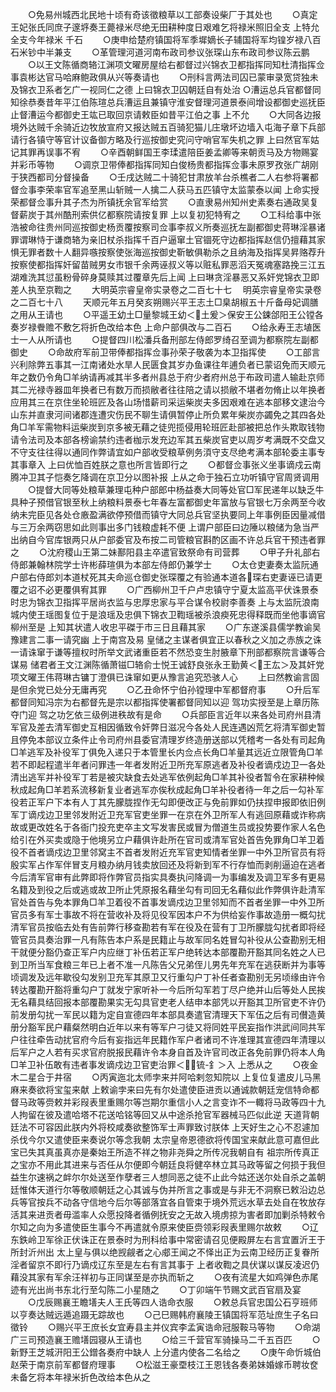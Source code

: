 <!-- { "loadSidebar": true } -->
　　○免易州城西北民地十顷有奇该徵粮草以工部奏设柴厂于其处也
　　○真定王妃张氏同庶子邃垿奏王薨禄米尽绝无田耕种度日艰难乞将禄米照旧全支  上特允全支今年禄米  千石
　　○庚申给楚府镇国将军季墀嫡长子辅国将军均锽岁禄八百石米钞中半兼支
　　○革管理河道河南布政司参议张琛山东布政司参议陈云鹏
　　○以王文陈循商辂江渊项文曜房屋给右都督过兴锦衣卫都指挥同知杜清指挥佥事袁彬达官马哈麻鲍政俱从兴等奏请也
　　○刑科言两法司囚已蒙审录宽贷独未及锦衣卫系者乞广一视同仁之德  上曰锦衣卫囚朝廷自有处治
○漕运总兵官都督同知徐恭奏昔年平江伯陈瑄总兵漕运且兼镇守淮安督理河道景泰间增设都御史巡抚臣止督漕运今都御史王竑已取回京请敕臣如昔平江伯之事  上不允
　　○大同各边报境外达贼千余骑近边牧放宣府又报达贼五百骑犯猫儿庄墩坏边墙入屯海子章下兵部请行各镇守等官计议备御方略及行巡按御史究问守哨官军失机之罪  上曰然官军姑记其罪再误事不宥
　　○辛酉朝鲜国王李瑈遣陪臣姜孟卿等来朝贡马及方物赐宴并彩币等物
　　○调京卫带俸都指挥同知白俊杨贵都指挥佥事未原罗孜张广胡刚于狭西都司分督操备
　　○壬戌达贼二十骑犯甘肃放羊台杀樵者二人右参将署都督佥事李荣率官军追至黑山斩贼一人擒二人获马五匹镇守太监蒙泰以闻  上命实授荣都督佥事升其子杰为所镇抚余官军给赏
　　○直隶易州知州史素奏右通政吴复督薪炭于其州酷刑索供亿都察院请按复罪  上以复初犯特宥之
　　○工科给事中张浩被命往贵州同巡按御史杨贡覆按察司佥事李叔义所奏巡抚左副都御史蒋琳淫暴诸罪谓琳恃于谦商辂为亲旧杖杀指挥千百户逼窜土官锢死守边都指挥赵信仍擅藉其家惧无罪者数十人翻异嗾按察使张海巡按御史靳敏俱勒杀之且纳海及指挥吴昇赂荐升按察使都指挥奸留苗贼男女市银千余两诬叔义等以赃私罪恶滔天冤魂塞路挽三江五湖难洗其愆虽粉骨碎身莫赎其过覆章先后上闻  上曰琳贪淫暴恶又系奸党锦衣卫即差人执至京鞫之
　　大明英宗睿皇帝实录卷之二百七十七
　明英宗睿皇帝实录卷之二百七十八
　　天顺元年五月癸亥朔赐兴平王志土□臬胡椒五十斤备母妃调膳之用从王请也
　　○平遥王幼土□量黎城王幼＜土爰＞保安王公鋉郃阳王公镗各奏岁禄餋赡不敷乞将折色改给本色  上命户部俱改与二百石
　　○给永寿王志埴医士一人从所请也
　　○提督四川松潘兵备刑部左侍郎罗绮召至调为都察院左副都御史
　　○命故府军前卫带俸都指挥佥事孙荣子敬袭为本卫指挥使
　　○工部言兴利除弊五事其一江南诸处水旱人民匮食其岁办鱼课往年逋负者已蒙诏免而天顺元年之数仍令角□羊纳请再减其半多者州县总于府少者府州总于布政司遣人输赴京师其二光禄寺器皿年换者已有数万而损敝者往往陪之请以损敝不堪者勿脩止以年换者应用其三在京住坐轮班匠及各山场惜薪司采运柴炭夫多因艰难在逃本部移文逮治今山东并直隶河间诸郡连遭灾伤民不聊生请俱暂停止所负累年柴炭亦蠲免之其四各处角□羊军需物料运柴炭到京多被无藉之徒兜揽侵用轮班匠赴部被把总作头欺取钱物请令法司及本部各榜谕禁约违者枷示发充边军其五柴炭官吏以周岁考满既不交盘又不守支往往得以通同作弊请宜如户部收受粮草例务湏守支尽绝考满本部轮委主事专其事章入  上曰优恤百姓朕之意也所言皆即行之
　　○都督佥事张义坐事谪戍云南腾冲卫其子恺奏乞降调在京卫分以图补报  上从之命于独石立功听镇守官周贤调用
　　○提督大同等处粮草兼理屯种户部郎中杨益奏大同等处官□军民递年以缺乏牛具种子预借官银至秋上纳粮料景泰七年春左富都御史年富放与官银七万余两至今收纳未完臣见各处仓廒盈满欲停预借而镇守大同总兵官坚执要同上年事例臣因量减借与三万余两窃思如此则事出多门钱粮虚耗不便  上谓户部臣曰边陲以粮储为急当严出纳自今官库银两只从户部委官及布按二司管粮官斟酌区画不许总兵官干预违者罪之
　　○沈府稷山王第二妹鄯阳县主卒遣官致祭命有司营葬
　　○甲子升礼部右侍郎兼翰林院学士许彬薛瑄俱为本部左侍郎仍兼学士
　　○太仓吏妻奏太监阮通户部右侍郎刘本道杖死其夫命巡仓御史张琛覆之有验通本道各琛右吏妻诬已请更覆之诏不必更覆俱宥其罪
　　○广西柳州卫千户卢忠镇守宁夏太监高平伏诛景泰时忠为锦衣卫指挥平居尚衣监与忠厚忠家与平合谋令校尉李善奏  上与太监阮浪南城内使王瑶图复位于是浪瑶及忠俱下锦衣卫鞫瑶被杀浪瘐死忠得释既而坐他事谪官柳州至是  上知其状遣人收忠平磔于市三日且藉其家
　　○广东遂溪县儒学教谕吴豫建言二事一请究幽  上于南宫及易  皇储之主谋者俱宜正以春秋之义加之赤族之诛一请诛窜于谦等擅权时所举文武诸重臣若不然恐变生肘腋章下刑部都察院言谦等合谋易  储君者王文江渊陈循萧镃□辂俞士悦王诚舒良张永王勤黄＜王厷＞及其奸党项文曜王伟蒋琳古镛丁澄俱已诛窜如更从豫言追究恐骇人心
　　上曰然教谕言固是但余党已处分无庸再究
　　○乙丑命怀宁伯孙镗理中军都督府事
　　○升后军都督同知冯宗为右都督先是宗以都指挥使署都督同知以迎  驾功实授至是上章历陈夺门迎  驾之功乞依三级例进秩故有是命
　　○兵部臣言近年以来各处司府州县清军官及差去清军御史互相因循致令奸弊日滋况今各处人民连遇凶荒乞将清军御史暂且停免本部议立条件止令司府州县委官清理岁终造册送部以凭稽考一各处有司起角□羊逃军及补役军丁俱免入递只于本管里长内佥点长角□羊量其远近立限管角□羊若不即起程遣半年者问罪违一年者发附近卫所充军原逃者及补役者谪戍边卫一各处清出逃军并补役军丁若是被灾缺食去处逃军依例起角□羊其补役者暂令在家耕种候秋成起角□羊若系流移新复业者逃军亦俟秋成起角□羊补役者待一年之后一勾补军役若正军户下本有人丁其先朦胧捏作无勾即便改正与免前罪如仍扶捏申报即依旧例军丁谪戍边卫里邻发附近卫充军官吏坐罪一在京在外卫所军人有逃回原藉或诈称病故或更改姓名于各衙门投充吏卒主文写发害民或冒为僧道生员或投势要作家人名色给引在外买卖或隐于他境另立户藉俱许赴所在官司或清军官处首告免罪角□羊卫着役不首者谪戍边卫里邻窝主不首者发附近充军官吏知情者坐罪一中外卫所官员有将殷实军占作军伴冒支月粮办纳月钱卖放回还及将新到军不行存恤而剥削逼迫在逃者今后清军官审有此弊即将作弊官员指实具奏执问降调一为事编发及调卫军多有更易名籍及到役之后或逃或故卫所止凭原报名藉坐勾有司回无名藉似此作弊俱许赴清军官处首告与免本罪角□羊卫着役不首事发谪戍边卫里邻知而不首者坐罪一中外卫所官员多有军士事故不将在营收补及将见役军因本户不为供给妄作事故造册一概勾扰清军官员按临去处有告前弊行移查勘若有军在役及在营有丁卫所朦胧勾扰者即将经管官员具奏治罪一凡有陈告本户系是民籍止与故军同名姓冒勾补役从公查勘别无相干就便分豁仍查正军户内应继丁补伍若正军户绝转达本部覆勘开豁其同名姓之人已到卫所当军食粮三年已上者不准一凡陈告父兄弟侄儿男先年充军在逃获断并为事等顷调发及远年歇役勾发别卫充军其原卫又行重勾户丁补任者查勘别无另顷缘由许令转达覆勘开豁将重勾户丁就发宁家听补一今后所勾军若丁尽户绝并山后等处人民挨无名藉具结回报本部覆勘果实无勾具官吏老人结申本部凭以开豁其卫所官吏不许仍前发册勾扰一军民以籍为定自宣德四年本部具奏遣官清理天下军伍之后有司儧造黄册分豁军民户藉粲然明白近年以来有等军户刁徒又将同姓平民妄指作洪武间同共军户往往牵告动扰官府今后有妄指远年民籍作军户者诸司不许准理其宣德四年清理以后军户之人若有买求官府脱报民藉许令本身自首及许官司改正各免前罪仍将本人角□羊卫补伍敢有违者事发谪戍边卫官吏治罪＜锍-釒＞入  上悉从之
　　○夜金木二星合于井宿
　　○丙寅迤北太师孛来并阿哈剌忽知院以  上复位复遣皮儿马黑麻来奏欲将宝玺来献  上敕谕孛来曰先有尔处遣使臣进贡以通诚款朝廷宠信特命都督马政等赍敕并彩叚表里重赐尔等岂期尔重信小人之言变诈不一輙将马政等四十九人拘留在彼及遣哈塔不花送哈铭等回又从中途杀抢官军器械马匹似此逆  天道背朝廷法不可容因此朕内外将校咸奏欲整饰军士声罪致讨朕体  上天好生之心不忍遽加杀伐今尔又遣使臣来奏说尔等念我朝  太宗皇帝恩德欲将传国宝来献此意可嘉但此宝已失其真虽真亦是秦始王所造不祥之物非尧舜之所传况我朝自有  祖宗所传真正之宝亦不用此其进来与否任从尔便即今朝廷良将健卒林立其马政等留之何损于我但益生尔速祸之衅尔尔处送至作孽者三人想同恶之徒不止此今姑还送尔处自杀之盖朝廷惟体天道行尔等敬顺朝廷之心其诚与伪并所言之事或是与非无不洞察已敕沿边总兵等官按兵不动各守信地今后尔等部落宜各自管束于境外荒远水草去处自在牧放存活其来进贡者毋滥率人众愿投降者循例抚安之无故入境虏掠为害者即加剿杀特敕令尔知之向为多遣使臣生事今不再遣就令原来使臣赍领彩叚表里赐尔故敕
　　○辽东鉄岭卫军徐正伏诛正在景泰时为刑科给事中常密请召见便殿屏左右言宜置沂王于所封沂州出  太上皇与俱以绝觊觎者之心郕王闻之不怿出正为云南卫经历正复眷所淫者留京不即行乃谪戍辽东至是左右有言其事于  上者收鞫之具伏谋以谋反凌迟仍藉没其家有军余汪祥初与正同谋至是亦执而斩之
　　○夜有流星大如鸡弹色赤尾迹有光出尚书东北行至勾陈二小星随之
　　○丁卯端午节赐文武百官扇及宴
　　○戊辰赐襄王瞻墡夫人王氏等四人诰命衣服
　　○敕总兵官忠国公石亨班师以亨奏达贼远遁追蹑无踪故也
　　○己巳赐韩府襄陵王镇国将军范址庶生子名曰徵铃
　　○赐兴平王庶长女宜寿县主并仪宾李孟寅诰命冠服鞍马等物
　　○命湖广三司预造襄王赡墡园寝从王请也
　　○给三千营官军骑操马二千五百匹
　　○新野王芝城汧阳王公鏳各奏府中缺人  上分遣内使各二名给之
　　○庚午命忻城伯赵荣于南京前军都督府理事
　　○松滋王豪垔枝江王恩钱各奏弟妹婚嫁币聘妆奁未备乞将本年禄米折色改给本色从之

